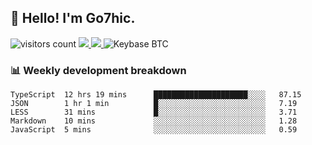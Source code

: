 ## 👋 Hello! I'm Go7hic.

 ![visitors count](https://visitors-by-url-pls-dont-use-this-in-your-repo.vercel.app/Go7hic-github-readme)
 <a href="https://twitter.com/Go7hic">
    <img src="https://img.shields.io/badge/-@Go7hic-1ca0f1?style=flat-square&labelColor=1ca0f1&logo=twitter&logoColor=white&link=https://twitter.com/Go7hic">
   <a/>
   <a href="mailto:gtfx0209@gmail.com">
    <img src="https://img.shields.io/badge/-gtfx0209@gmail.com-c14438?style=flat-square&logo=Gmail&logoColor=white&link=mailto:gtfx0209@gmail.com">
   <a/>
    ![Keybase BTC](https://img.shields.io/keybase/btc/Go7hic)
 <!--
🔭 I’m currently working
🌱 I’m currently learning
💬 Ask me about 
📫 How to reach me: 
⚡ Fun fact: 
-->
 <!--
![My Github Stats](https://github-readme-stats.vercel.app/api?username=Go7hic&show_icons=true&count_private=true)

-->

### 📊 Weekly development breakdown
<!--START_SECTION:waka-->
```text
TypeScript  12 hrs 19 mins      █████████████████████░░░░   87.15 
JSON        1 hr 1 min          █░░░░░░░░░░░░░░░░░░░░░░░░   7.19 
LESS        31 mins             █░░░░░░░░░░░░░░░░░░░░░░░░   3.71 
Markdown    10 mins             ░░░░░░░░░░░░░░░░░░░░░░░░░   1.28 
JavaScript  5 mins              ░░░░░░░░░░░░░░░░░░░░░░░░░   0.59
```
<!--END_SECTION:waka-->
    

